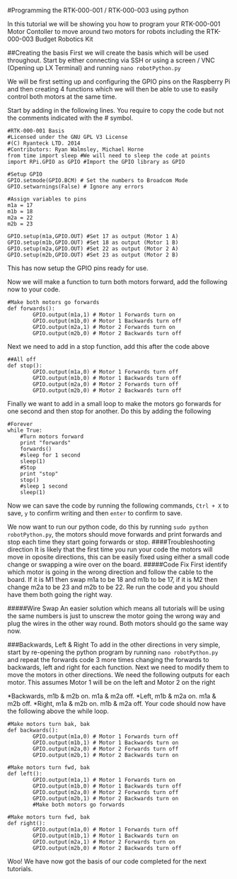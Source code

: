 #Programming the RTK-000-001 / RTK-000-003 using python

In this tutorial we will be showing you how to program your RTK-000-001 Motor Contoller to move around two motors for robots including the RTK-000-003 Budget Robotics Kit

##Creating the basis
First we will create the basis which will be used throughout. Start by either connecting via SSH or using a screen / VNC (Opening up LX Terminal) and running ```nano robotPython.py```

We will be first setting up and configuring the GPIO pins on the Raspberry Pi and then creating 4 functions which we will then be able to use to easily control both motors at the same time.

Start by adding in the following lines. You require to copy the code but not the comments indicated with the # symbol.

```
#RTK-000-001 Basis
#Licensed under the GNU GPL V3 License
#(C) Ryanteck LTD. 2014
#Contributors: Ryan Walmsley, Michael Horne
from time import sleep #We will need to sleep the code at points
import RPi.GPIO as GPIO #Import the GPIO library as GPIO

#Setup GPIO
GPIO.setmode(GPIO.BCM) # Set the numbers to Broadcom Mode
GPIO.setwarnings(False) # Ignore any errors

#Assign variables to pins
m1a = 17
m1b = 18
m2a = 22
m2b = 23

GPIO.setup(m1a,GPIO.OUT) #Set 17 as output (Motor 1 A)
GPIO.setup(m1b,GPIO.OUT) #Set 18 as output (Motor 1 B)
GPIO.setup(m2a,GPIO.OUT) #Set 22 as output (Motor 2 A)
GPIO.setup(m2b,GPIO.OUT) #Set 23 as output (Motor 2 B)

```
This has now setup the GPIO pins ready for use.

Now we will make a function to turn both motors forward, add the following now to your code.

```
#Make both motors go forwards
def forwards():
        GPIO.output(m1a,1) # Motor 1 Forwards turn on
        GPIO.output(m1b,0) # Motor 1 Backwards turn off
        GPIO.output(m2a,1) # Motor 2 Forwards turn on
        GPIO.output(m2b,0) # Motor 2 Backwards turn off
```
Next we need to add in a stop function, add this after the code above
```
##All off
def stop():
        GPIO.output(m1a,0) # Motor 1 Forwards turn off
        GPIO.output(m1b,0) # Motor 1 Backwards turn off
        GPIO.output(m2a,0) # Motor 2 Forwards turn off
        GPIO.output(m2b,0) # Motor 2 Backwards turn off
```
Finally we want to add in a small loop to make the motors go forwards for one second and then stop for another.
Do this by adding the following
```
#Forever
while True:
    #Turn motors forward
    print "forwards"
    forwards()
    #sleep for 1 second
    sleep(1)
    #Stop
    print "stop"
    stop()
    #sleep 1 second
    sleep(1)
```

Now we can save the code by running the following commands, ```Ctrl + X``` to save, ```y``` to confirm writing and then ```enter``` to confirm to save.

We now want to run our python code, do this by running ```sudo python robotPython.py```, the motors should move forwards and print forwards and stop each time they start going forwards or stop.
####Troubleshooting direction
It is likely that the first time you run your code the motors will move in oposite directions, this can be easily fixed using either a small code change or swapping a wire over on the board.
#####Code Fix
First identify which motor is going in the wrong direction and follow the cable to the board. If it is M1 then swap m1a to be 18 and m1b to be 17, if it is M2 then change m2a to be 23 and m2b to be 22. Re run the code and you should have them both going the right way.

#####Wire Swap
An easier solution which means all tutorials will be using the same numbers is just to unscrew the motor going the wrong way and plug the wires in the other way round. Both motors should go the same way now.

###Backwards, Left & Right
To add in the other directions in very simple, start by re-opening the python program by running ```nano robotPython.py``` and repeat the forwards code 3 more times changing the forwards to backwards, left and right for each function.
Next we need to modify them to move the motors in other directions. 
We need the following outputs for each motor. This assumes Motor 1 will be on the left and Motor 2 on the right

*Backwards, m1b & m2b on. m1a & m2a off.
*Left, m1b & m2a on. m1a & m2b off.
*Right, m1a & m2b on. m1b & m2a off.
Your code should now have the following above the while loop.
```
#Make motors turn bak, bak  
def backwards():
        GPIO.output(m1a,0) # Motor 1 Forwards turn off
        GPIO.output(m1b,1) # Motor 1 Backwards turn on
        GPIO.output(m2a,0) # Motor 2 Forwards turn off
        GPIO.output(m2b,1) # Motor 2 Backwards turn on
        
#Make motors turn fwd, bak      
def left():
        GPIO.output(m1a,1) # Motor 1 Forwards turn on
        GPIO.output(m1b,0) # Motor 1 Backwards turn off
        GPIO.output(m2a,0) # Motor 2 Forwards turn off
        GPIO.output(m2b,1) # Motor 2 Backwards turn on
        #Make both motors go forwards
        
#Make motors turn fwd, bak          
def right():
        GPIO.output(m1a,0) # Motor 1 Forwards turn off
        GPIO.output(m1b,1) # Motor 1 Backwards turn on
        GPIO.output(m2a,1) # Motor 2 Forwards turn on
        GPIO.output(m2b,0) # Motor 2 Backwards turn off
```

Woo! We have now got the basis of our code completed for the next tutorials.
